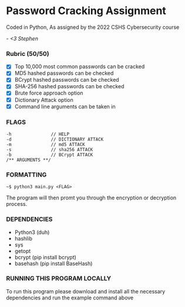 # Password Cracking Assignment

Coded in Python, As assigned by the 2022 CSHS Cybersecurity course

*- <3 Stephen*
### Rubric (50/50)

- [x] Top 10,000 most common passwords can be cracked
- [x] MD5 hashed passwords can be checked
- [x] BCrypt hashed passwords can be checked
- [x] SHA-256 hashed passwords can be checked
- [x] Brute force approach option
- [x] Dictionary Attack option
- [X] Command line arguments can be taken in

### FLAGS

```
-h               // HELP 
-d               // DICTIONARY ATTACK
-m               // md5 ATTACK
-s               // sha256 ATTACK
-b               // BCrypt ATTACK
/** ARGUMENTS **/
```

### FORMATTING

```
~$ python3 main.py <FLAG>
```
The program will then promt you through the encryption or decryption process.

### DEPENDENCIES
 - Python3 (duh)
 - hashlib
 - sys
 - getopt
 - bcrypt (pip install bcrypt)
 - basehash (pip install BaseHash)

### RUNNING THIS PROGRAM LOCALLY

To run this program please download and install all the necessary dependencies and run the example command above
